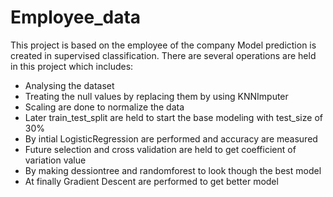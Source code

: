 # Employee_data
 This project is based on the employee of the company Model prediction is created in supervised classification. There are several operations are held in this project which includes:

* Analysing the dataset
* Treating the null values by replacing them by using KNNImputer
* Scaling are done to normalize the data
* Later train_test_split are held to start the base modeling with test_size of 30%
* By intial LogisticRegression are performed and accuracy are measured
* Future selection and cross validation are held to get coefficient of variation value
* By making dessiontree and randomforest to look though the best model
* At finally Gradient Descent are performed to get better model
